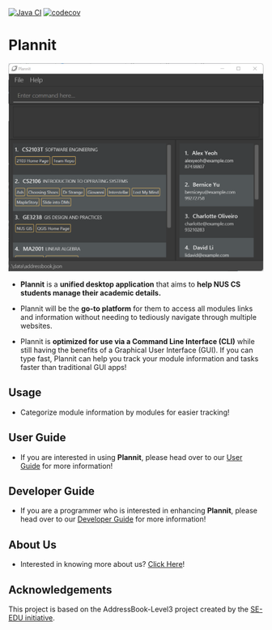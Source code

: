 [![Java CI](https://github.com/AY2223S1-CS2103T-T10-1/tp/actions/workflows/gradle.yml/badge.svg?branch=master)](https://github.com/AY2223S1-CS2103T-T10-1/tp/actions/workflows/gradle.yml)
[![codecov](https://codecov.io/gh/AY2223S1-CS2103T-T10-1/tp/branch/master/graph/badge.svg?token=VXM3PV6R6B)](https://codecov.io/gh/AY2223S1-CS2103T-T10-1/tp)

# Plannit

![Ui](docs/images/Ui.png)

* **Plannit** is a **unified desktop application** that aims to **help NUS CS students manage their academic details.**

* Plannit will be the **go-to platform** for them to access all modules links and information without needing to tediously navigate through multiple websites.

* Plannit is **optimized for use via a Command Line Interface (CLI)** while still having the benefits of a Graphical User Interface (GUI). If you can type fast, Plannit can help you track your module information and tasks faster than traditional GUI apps!

## Usage

* Categorize module information by modules for easier tracking!

## User Guide

* If you are interested in using **Plannit**, please head over to our [User Guide](docs/UserGuide.md) for more information!

## Developer Guide

* If you are a programmer who is interested in enhancing **Plannit**, please head over to our [Developer Guide](docs/DeveloperGuide.md) for more information!

## About Us

* Interested in knowing more about us? [Click Here](docs/AboutUs.md)!

## Acknowledgements
This project is based on the AddressBook-Level3 project created by the [SE-EDU initiative](https://se-education.org).
